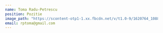 ```yaml
---
name: Toma Radu-Petrescu
position: Pozitie
image_path: "https://scontent-otp1-1.xx.fbcdn.net/v/t1.0-9/1620764_1088548147836801_6922666912511857287_n.jpg?_nc_cat=102&oh=aec2fa8484119a00f2faaa61662a89d3&oe=5C5A7DA2"
email: rptoma@gmail.com
---
```

